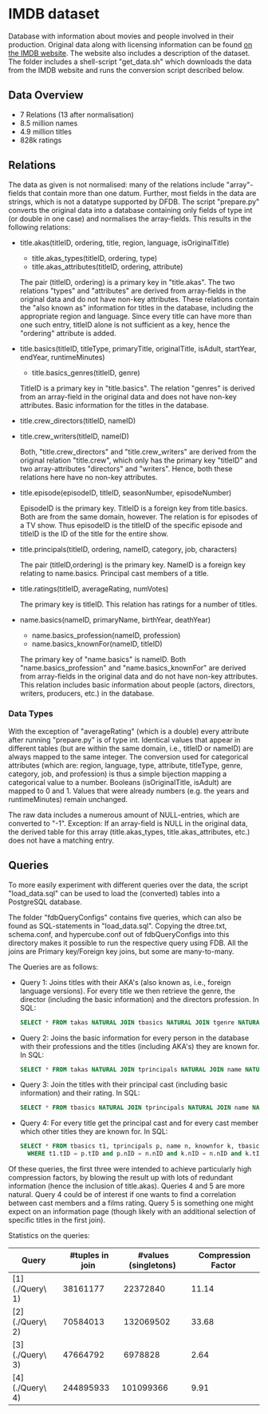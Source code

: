 # IMDB dataset

Database with information about movies and people involved in their production. Original data along with licensing information can be found [on the IMDB website](https://www.imdb.com/interfaces/). The website also includes a description of the dataset. The folder includes a shell-script "get_data.sh" which downloads the data from the IMDB website and runs the conversion script described below.

## Data Overview

* 7 Relations (13 after normalisation)
* 8.5 million names
* 4.9 million titles
* 828k ratings

## Relations

The data as given is not normalised: many of the relations include "array"-fields that contain more than one datum. Further, most fields in the data are strings, which is not a datatype supported by DFDB. The script "prepare.py" converts the original data into a database containing only fields of type int (or double in one case) and normalises the array-fields. This results in the following relations:

* title.akas(titleID, ordering, title, region, language, isOriginalTitle)
  * title.akas_types(titleID, ordering, type)
  * title.akas_attributes(titleID, ordering, attribute)

  The pair (titleID, ordering) is a primary key in "title.akas".
  The two relations "types" and "attributes" are derived from array-fields in the original data and do not have non-key attributes.
  These relations contain the "also known as" information for titles in the database, including the appropriate region and language. Since every title can have more than one such entry, titleID alone is not sufficient as a key, hence the "ordering" attribute is added.
* title.basics(titleID, titleType, primaryTitle, originalTitle, isAdult, startYear, endYear, runtimeMinutes)
  * title.basics_genres(titleID, genre)

  TitleID is a primary key in "title.basics". 
  The relation "genres" is derived from an array-field in the original data and does not have non-key attributes.
  Basic information for the titles in the database.
* title.crew_directors(titleID, nameID)
* title.crew_writers(titleID, nameID)
  
  Both, "title.crew_directors" and "title.crew_writers" are derived from the original relation "title.crew", which only has the primary key "titleID" and two array-attributes "directors" and "writers". Hence, both these relations here have no non-key attributes.
* title.episode(episodeID, titleID, seasonNumber, episodeNumber)
  
  EpisodeID is the primary key. TitleID is a foreign key from title.basics. Both are from the same domain, however.
  The relation is for episodes of a TV show. Thus episodeID is the titleID of the specific episode and titleID is the ID of the title for the entire show.
* title.principals(titleID, ordering, nameID, category, job, characters)
  
  The pair (titleID,ordering) is the primary key. NameID is a foreign key relating to name.basics.
  Principal cast members of a title.
* title.ratings(titleID, averageRating, numVotes)
  
  The primary key is titleID.
  This relation has ratings for a number of titles.
* name.basics(nameID, primaryName, birthYear, deathYear)
  * name.basics_profession(nameID, profession)
  * name.basics_knownFor(nameID, titleID)
  
  The primary key of "name.basics" is nameID. Both "name.basics_profession" and "name.basics_knownFor" are derived from array-fields in the original data and do not have non-key attributes.
  This relation includes basic information about people (actors, directors, writers, producers, etc.) in the database.

### Data Types

With the exception of "averageRating" (which is a double) every attribute after running "prepare.py" is of type int. Identical values that appear in different tables (but are within the same domain, i.e., titleID or nameID) are always mapped to the same integer. The conversion used for categorical attributes (which are: region, language, type, attribute, titleType, genre, category, job, and profession) is thus a simple bijection mapping a categorical value to a number. Booleans (isOriginalTitle, isAdult) are mapped to 0 and 1. Values that were already numbers (e.g. the years and runtimeMinutes) remain unchanged.

The raw data includes a numerous amount of NULL-entries, which are converted to "-1". Exception: If an array-field is NULL in the original data, the derived table for this array (title.akas_types, title.akas_attributes, etc.) does not have a matching entry.

## Queries

To more easily experiment with different queries over the data, the script "load_data.sql" can be used to load the (converted) tables into a PostgreSQL database.

The folder "fdbQueryConfigs" contains five queries, which can also be found as SQL-statements in "load_data.sql". Copying the dtree.txt, schema.conf, and hypercube.conf out of fdbQueryConfigs into this directory makes it possible to run the respective query using FDB. All the joins are Primary key/Foreign key joins, but some are many-to-many. 

The Queries are as follows:

* Query 1: Joins titles with their AKA's (also known as, i.e., foreign language versions). For every title we then retrieve the genre, the director (including the basic information) and the directors profession.
  In SQL: 
  ```SQL
  SELECT * FROM takas NATURAL JOIN tbasics NATURAL JOIN tgenre NATURAL JOIN directors NATURAL JOIN name NATURAL JOIN profession;
  ```
* Query 2: Joins the basic information for every person in the database with their professions and the titles (including AKA's) they are known for.
  In SQL:
  ```SQL
  SELECT * FROM takas NATURAL JOIN tprincipals NATURAL JOIN name NATURAL JOIN profession NATURAL JOIN tbasics;
  ```
* Query 3: Join the titles with their principal cast (including basic information) and their rating.
  In SQL:
  ```SQL
  SELECT * FROM tbasics NATURAL JOIN tprincipals NATURAL JOIN name NATURAL JOIN tratings;
  ```
* Query 4: For every title get the principal cast and for every cast member which other titles they are known for.
  In SQL:
  ```SQL
  SELECT * FROM tbasics t1, tprincipals p, name n, knownfor k, tbasics t2
    WHERE t1.tID = p.tID and p.nID = n.nID and k.nID = n.nID and k.tID = t2.tID;
  ```

Of these queries, the first three were intended to achieve particularly high compression factors, by blowing the result up with lots of redundant information (hence the inclusion of title.akas). Queries 4 and 5 are more natural. Query 4 could be of interest if one wants to find a correlation between cast members and a films rating. Query 5 is something one might expect on an information page (though likely with an additional selection of specific titles in the first join).

Statistics on the queries:

Query | #tuples in join | #values (singletons) | Compression Factor
------|-----------------|----------------------|-------------------
[1](./Query\ 1) | 38161177  | 22372840  | 11.14
[2](./Query\ 2) | 70584013  | 132069502 | 33.68
[3](./Query\ 3) | 47664792  | 6978828   | 2.64
[4](./Query\ 4) | 244895933 | 101099366 | 9.91


